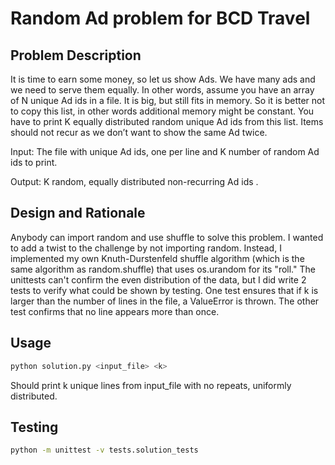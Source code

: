 Random Ad problem for BCD Travel
==============================================


Problem Description
-------------------

It is time to earn some money, so let us show Ads. We have many ads and we need to serve them equally. In other words, assume you have an array of N unique Ad ids in a file. It is big, but still fits in memory. So it is better not to copy this list, in other words additional memory might be constant. You have to print K equally distributed random unique Ad ids from this list. Items should not recur as we don’t want to show the same Ad twice. 

Input​: The file with unique Ad ids, one per line and K number of random Ad ids to print.

Output​: K random, equally distributed non-recurring Ad ids .


Design and Rationale
--------------------
Anybody can import random and use shuffle to solve this problem. I wanted to add
a twist to the challenge by not importing random. Instead, I implemented my
own Knuth-Durstenfeld shuffle algorithm (which is the same algorithm as 
random.shuffle) that uses os.urandom for its "roll." The unittests can't
confirm the even distribution of the data, but I did write 2 tests to verify what
could be shown by testing. One test ensures that if k is larger than the number 
of lines in the file, a ValueError is thrown. The other test confirms that no
line appears more than once.


Usage
-----

````bash
python solution.py <input_file> <k>
````

Should print k unique lines from input_file with no repeats, uniformly distributed.



Testing
-------

````bash
python -m unittest -v tests.solution_tests
````

